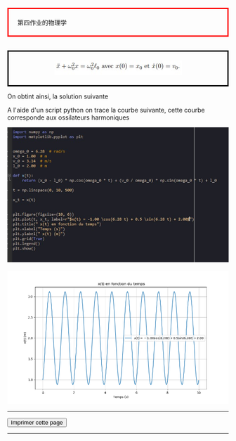 <head>
 <meta charset="utf-8" />
 <link href="style.css" rel="stylesheet" type="text/css" />
 <link rel="stylesheet" href="print.css" type="text/css" media="print" />
 </head>
 <body>
 <p id="h1" style="border: 3px solid red; padding: 20px;">第四作业的物理学</p>
 <br />
 <center style="border: 3px solid black; padding: 20px;"><img src="DM4-bis/1.jpg"  /></center>
 <p id="para3"> On obtint ainsi, la solution suivante</p>

 <p id="para3">A l'aide d'un script python on trace la courbe suivante, cette courbe corresponde aux ossilateurs harmoniques</p>
 <center ><img src="DM4-bis/Q1.jpg"  /></center>
 <br>
 <center ><img src="DM4-bis/Figure_1.png"  /></center>
 


 <hr> 


  <form>
  <input id="impression" name="impression" type="button" onclick="imprimer_page()" value="Imprimer cette page" />
 </form>
 
 <hr /> 
 <script type="text/javascript">
 function imprimer_page(){
   window.print();
 }
 </script>


 

 
